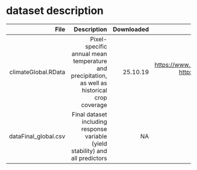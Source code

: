 # dataset description
|File        |Description |Downloaded  |source      |
| ----------:| ----------:| ----------:| ----------:|  
|climateGlobal.RData | Pixel-specific annual mean temperature and precipitation, as well as historical crop coverage | 25.10.19 | https://www.esrl.noaa.gov/psd/data/gridded/data.UDel_AirT_Precip.html http://nelson.wisc.edu/sage/data-and-models/crop-calendar-dataset/ArcINFO5min.php ftp://ftp.pbl.nl/../hyde/hyde3.2/|
|dataFinal_global.csv | Final dataset including response variable (yield stability) and all predictors | NA | NA | 

